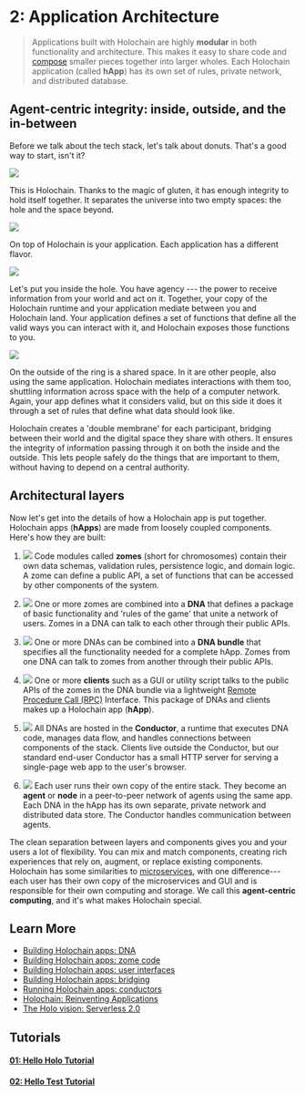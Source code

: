 # 2: Application Architecture

> Applications built with Holochain are highly **modular** in both functionality and architecture. This makes it easy to share code and [compose](https://en.wikipedia.org/wiki/Composability) smaller pieces together into larger wholes. Each Holochain application (called **hApp**) has its own set of rules, private network, and distributed database.
> 
## Agent-centric integrity: inside, outside, and the in-between

Before we talk about the tech stack, let's talk about donuts. That's a good way to start, isn't it?

![](https://i.imgur.com/7pj8fBx.png)

This is Holochain. Thanks to the magic of gluten, it has enough integrity to hold itself together. It separates the universe into two empty spaces: the hole and the space beyond.

![](https://i.imgur.com/nNuA1CZ.png)

On top of Holochain is your application. Each application has a different flavor.

![](https://i.imgur.com/ImkR73e.png)

Let's put you inside the hole. You have agency --- the power to receive information from your world and act on it. Together, your copy of the Holochain runtime and your application mediate between you and Holochain land. Your application defines a set of functions that define all the valid ways you can interact with it, and Holochain exposes those functions to you.

![](https://i.imgur.com/Nvn4HIa.png)

On the outside of the ring is a shared space. In it are other people, also using the same application. Holochain mediates interactions with them too, shuttling information across space with the help of a computer network. Again, your app defines what it considers valid, but on this side it does it through a set of rules that define what data should look like.

Holochain creates a 'double membrane' for each participant, bridging between their world and the digital space they share with others. It ensures the integrity of information passing through it on both the inside and the outside. This lets people safely do the things that are important to them, without having to depend on a central authority.

## Architectural layers

Now let's get into the details of how a Holochain app is put together. Holochain apps (**hApps**) are made from loosely coupled components. Here's how they are built:


1. ![](https://i.imgur.com/GfsGnU0.png)
Code modules called **zomes** (short for chromosomes) contain their own data schemas, validation rules, persistence logic, and domain logic. A zome can define a public API, a set of functions that can be accessed by other components of the system.

2. ![](https://i.imgur.com/keq5iAQ.png)
One or more zomes are combined into a **DNA** that defines a package of basic functionality and 'rules of the game' that unite a network of users. Zomes in a DNA can talk to each other through their public APIs. 


3. ![](https://i.imgur.com/s7bNuoD.png)
One or more DNAs can be combined into a **DNA bundle** that specifies all the functionality needed for a complete hApp. Zomes from one DNA can talk to zomes from another through their public APIs.


4. ![](https://i.imgur.com/lK7EkQK.png)
One or more **clients** such as a GUI or utility script talks to the public APIs of the zomes in the DNA bundle via a lightweight [Remote Procedure Call (RPC)](https://en.wikipedia.org/wiki/Remote_procedure_call) Interface. This package of DNAs and clients makes up a Holochain app (**hApp**).

5. ![](https://i.imgur.com/y6Tqf0t.png)
All DNAs are hosted in the **Conductor**, a runtime that executes DNA code, manages data flow, and handles connections between components of the stack. Clients live outside the Conductor, but our standard end-user Conductor has a small HTTP server for serving a single-page web app to the user's browser.

6. ![](https://i.imgur.com/OJnabKc.png)
Each user runs their own copy of the entire stack. They become an **agent** or **node** in a peer-to-peer network of agents using the same app. Each DNA in the hApp has its own separate, private network and distributed data store. The Conductor handles communication between agents.

The clean separation between layers and components gives you and your users a lot of flexibility. You can mix and match components, creating rich experiences that rely on, augment, or replace existing components. Holochain has some similarities to [microservices](https://en.wikipedia.org/wiki/Microservices), with one difference---each user has their own copy of the microservices and GUI and is responsible for their own computing and storage. We call this **agent-centric computing**, and it's what makes Holochain special.

## Learn More

* [Building Holochain apps: DNA](../../guide/building_apps)
* [Building Holochain apps: zome code](../../guide/zome/welcome)
* [Building Holochain apps: user interfaces](../../guide/apps_user_interfaces)
* [Building Holochain apps: bridging](../../guide/bridging)
* [Running Holochain apps: conductors](../../guide/conductors)
* [Holochain: Reinventing Applications](https://medium.com/holochain/holochain-reinventing-applications-d2ac1e4f25ef)
* [The Holo vision: Serverless 2.0](https://medium.com/holochain/the-holo-vision-serverless-2-0-c0b294e753ba)

## Tutorials

<div class="h-tile-container">
    <div class="h-tile tile-alt tile-tutorials">
        <a href="../../tutorials/coreconcepts/hello_holo">
            <h4>01: Hello Holo Tutorial</h4>
        </a>
    </div>
    <div class="h-tile tile-alt tile-tutorials">
        <a href="../../tutorials/coreconcepts/hello_test">
            <h4>02: Hello Test Tutorial</h4>
        </a>
    </div>
</div>
